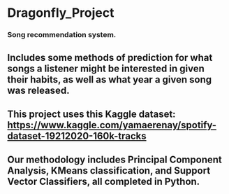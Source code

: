 # Dragonfly_Project


### Song recommendation system. 

## Includes some methods of prediction for what songs a listener might be interested in given their habits, as well as what year a given song was released.
## This project uses this Kaggle dataset: https://www.kaggle.com/yamaerenay/spotify-dataset-19212020-160k-tracks
## Our methodology includes Principal Component Analysis, KMeans classification, and Support Vector Classifiers, all completed in Python.
